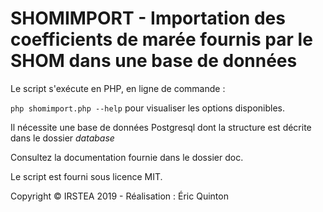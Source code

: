 # SHOMIMPORT - Importation des coefficients de marée fournis par le SHOM dans une base de données

Le script s'exécute en PHP, en ligne de commande :

`php shomimport.php --help` pour visualiser les options disponibles.

Il nécessite une base de données Postgresql dont la structure est décrite dans le dossier *database*

Consultez la documentation fournie dans le dossier doc.

Le script est fourni sous licence MIT.

Copyright © IRSTEA 2019 - Réalisation : Éric Quinton
